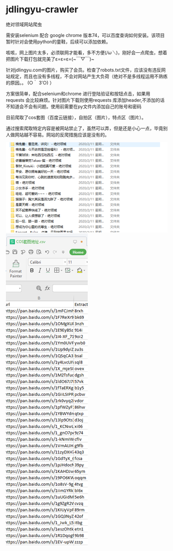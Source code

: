 # jdlingyu-crawler
绝对领域网站爬虫

需安装selenium 配合 google chrome 版本74，可以百度查询如何安装。该项目暂时针对会使用python的童鞋，后续可以添加依赖。

咳咳，网上图片太多，必须联网才能看，多不方便(*/ω＼*)，刚好会一点爬虫，想着把图片下载打包就完美了ε=ε=ε=(~￣▽￣)~

针对jdlingyu.com的图片，购买了会员。检查了robots.txt文件，应该没有违反网站规定，而且也没有多线程，不会对网站产生大负荷（绝对不是多线程运用不熟练的原因。。  (○｀ 3′○) ）

方案很简单，配合selenium和chrome 进行登陆验证和按钮点击，如果用requests 会比较麻烦。针对图片下载则使用requests 库添加header,不添加的话不知道会不会有问题。使用前需要在py文件内添加自己的账号和密码

目前爬取了cos套图（百度云链接），自拍区（图片），特点区（图片）。

通过搜索爬取特定内容是被网站禁止了，虽然可以弄，但是还是小心一点，毕竟别人做网站越不容易。网站的反爬措施应该是没有的。

![image](https://github.com/citsrevo/jdlingyu-crawler/blob/master/1.png)
![image](https://github.com/citsrevo/jdlingyu-crawler/blob/master/2.png)

